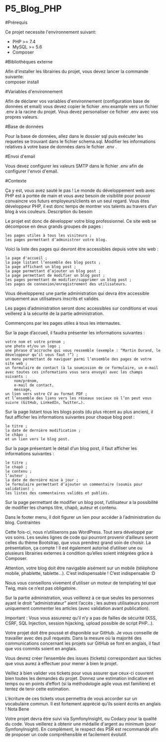 # P5_Blog_PHP

#Prérequis

Ce projet necessite l'environnement suivant: <br/>
* PHP >= 7.4 
* MySQL >= 5.6
* Composer 


#Bibliothèques externe

Afin d'installer les librairies du projet, vous devez lancer la commande suivante: <br>
composer install

#Variables d'environnement

Afin de déclarer vos variables d'environnement (configuration base de données et email)
vous devez copier le fichier .env.example vers un fichier .env à la racine du projet.
Vous devez personaliser ce fichier .env avec vos propres valeurs.

#Base de données

Pour la base de données, allez dans le dossier sql puis exécuter les requetes se trouvant dans le fichier schema.sql.
Modifier les informations relatives à votre base de données dans le fichier .env .

#Envoi d'email

Vous devez configurer les valeurs SMTP dans le fichier .env afin de configurer l'envoi d'email.


#Contexte

Ça y est, vous avez sauté le pas ! Le monde du développement web avec PHP est à portée de main et vous avez besoin de visibilité pour pouvoir convaincre vos futurs employeurs/clients en un seul regard. Vous êtes développeur PHP, il est donc temps de montrer vos talents au travers d’un blog à vos couleurs.
Description du besoin

Le projet est donc de développer votre blog professionnel. Ce site web se décompose en deux grands groupes de pages :

    les pages utiles à tous les visiteurs ;
    les pages permettant d’administrer votre blog.

Voici la liste des pages qui devront être accessibles depuis votre site web :

    la page d'accueil ;
    la page listant l’ensemble des blog posts ;
    la page affichant un blog post ;
    la page permettant d’ajouter un blog post ;
    la page permettant de modifier un blog post ;
    les pages permettant de modifier/supprimer un blog post ;
    les pages de connexion/enregistrement des utilisateurs.

Vous développerez une partie administration qui devra être accessible uniquement aux utilisateurs inscrits et validés.

Les pages d’administration seront donc accessibles sur conditions et vous veillerez à la sécurité de la partie administration.

Commençons par les pages utiles à tous les internautes.

Sur la page d’accueil, il faudra présenter les informations suivantes :

    votre nom et votre prénom ;
    une photo et/ou un logo ;
    une phrase d’accroche qui vous ressemble (exemple : “Martin Durand, le développeur qu’il vous faut !”) ;
    un menu permettant de naviguer parmi l’ensemble des pages de votre site web ;
    un formulaire de contact (à la soumission de ce formulaire, un e-mail avec toutes ces informations vous sera envoyé) avec les champs suivants :
        nom/prénom,
        e-mail de contact,
        message,
    un lien vers votre CV au format PDF ;
    et l’ensemble des liens vers les réseaux sociaux où l’on peut vous suivre (GitHub, LinkedIn, Twitter…).

Sur la page listant tous les blogs posts (du plus récent au plus ancien), il faut afficher les informations suivantes pour chaque blog post :

    le titre ;
    la date de dernière modification ;
    le châpo ;
    et un lien vers le blog post.

Sur la page présentant le détail d’un blog post, il faut afficher les informations suivantes :

    le titre ;
    le chapô ;
    le contenu ;
    l’auteur ;
    la date de dernière mise à jour ;
    le formulaire permettant d’ajouter un commentaire (soumis pour validation) ;
    les listes des commentaires validés et publiés.

Sur la page permettant de modifier un blog post, l’utilisateur a la possibilité de modifier les champs titre, chapô, auteur et contenu.

Dans le footer menu, il doit figurer un lien pour accéder à l’administration du blog.
Contraintes

Cette fois-ci, nous n’utiliserons pas WordPress. Tout sera développé par vos soins. Les seules lignes de code qui pourront provenir d’ailleurs seront celles du thème Bootstrap, que vous prendrez grand soin de choisir. La présentation, ça compte ! Il est également autorisé d’utiliser une ou plusieurs librairies externes à condition qu’elles soient intégrées grâce à Composer.

Attention, votre blog doit être navigable aisément sur un mobile (téléphone mobile, phablette, tablette…). C’est indispensable ! C’est indispensable :D

Nous vous conseillons vivement d’utiliser un moteur de templating tel que Twig, mais ce n’est pas obligatoire.

Sur la partie administration, vous veillerez à ce que seules les personnes ayant le droit “administrateur” aient l’accès ; les autres utilisateurs pourront uniquement commenter les articles (avec validation avant publication).

Important : Vous vous assurerez qu’il n’y a pas de failles de sécurité (XSS, CSRF, SQL Injection, session hijacking, upload possible de script PHP…).

Votre projet doit être poussé et disponible sur GitHub. Je vous conseille de travailler avec des pull requests. Dans la mesure où la majorité des communications concernant les projets sur GitHub se font en anglais, il faut que vos commits soient en anglais.

Vous devrez créer l’ensemble des issues (tickets) correspondant aux tâches que vous aurez à effectuer pour mener à bien le projet.

Veillez à bien valider vos tickets pour vous assurer que ceux-ci couvrent bien toutes les demandes du projet. Donnez une estimation indicative en temps ou en points d’effort (si la méthodologie agile vous est familière) et tentez de tenir cette estimation.

L’écriture de ces tickets vous permettra de vous accorder sur un vocabulaire commun. Il est fortement apprécié qu’ils soient écrits en anglais !
Nota Bene

Votre projet devra être suivi via SymfonyInsight, ou Codacy pour la qualité du code. Vous veillerez à obtenir une médaille d'argent au minimum (pour SymfonyInsight). En complément, le respect des PSR est recommandé afin de proposer un code compréhensible et facilement évolutif.